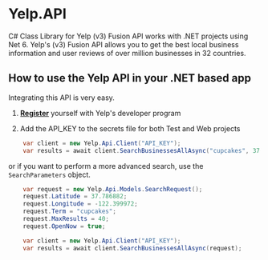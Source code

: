 # Yelp.API
C# Class Library for Yelp (v3) Fusion API works with .NET projects using Net 6. 
Yelp's (v3) Fusion API allows you to get the best local business information and 
user reviews of over million businesses in 32 countries.

## How to use the Yelp API in your .NET based app

Integrating this API is very easy.

1. **[Register](https://www.yelp.com/developers/v3/manage_app)** yourself with Yelp's developer program

2. Add the API_KEY to the secrets file for both Test and Web projects

```c#
    var client = new Yelp.Api.Client("API_KEY");
    var results = await client.SearchBusinessesAllAsync("cupcakes", 37.786882, -122.399972);
```
or if you want to perform a more advanced search, use the `SearchParameters` object.

```c#
    var request = new Yelp.Api.Models.SearchRequest();
    request.Latitude = 37.786882;
    request.Longitude = -122.399972;
    request.Term = "cupcakes";
    request.MaxResults = 40;
    request.OpenNow = true;

    var client = new Yelp.Api.Client("API_KEY");
    var results = await client.SearchBusinessesAllAsync(request);
```


